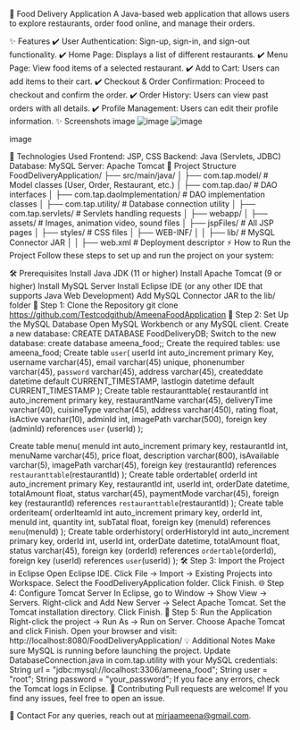 🍔 Food Delivery Application
A Java-based web application that allows users to explore restaurants, order food online, and manage their orders.

✨ Features
✔️ User Authentication: Sign-up, sign-in, and sign-out functionality.
✔️ Home Page: Displays a list of different restaurants.
✔️ Menu Page: View food items of a selected restaurant.
✔️ Add to Cart: Users can add items to their cart.
✔️ Checkout & Order Confirmation: Proceed to checkout and confirm the order.
✔️ Order History: Users can view past orders with all details.
✔️ Profile Management: Users can edit their profile information.
✨ Screenshots
image
![image](https://github.com/user-attachments/assets/2d2d5cec-dae6-43cc-9fa2-1521ec812d9b)
![image](https://github.com/user-attachments/assets/7d406c13-aa3b-434d-8968-3c5f29a3052e)

image

🔧 Technologies Used
Frontend: JSP, CSS
Backend: Java (Servlets, JDBC)
Database: MySQL
Server: Apache Tomcat
📝 Project Structure
FoodDeliveryApplication/
├── src/main/java/
│   ├── com.tap.model/           # Model classes (User, Order, Restaurant, etc.)
│   ├── com.tap.dao/             # DAO interfaces
│   ├── com.tap.daoImplementation/  # DAO implementation classes
│   ├── com.tap.utility/         # Database connection utility
│   ├── com.tap.servlets/        # Servlets handling requests
│
├── webapp/
│   ├── assets/                  # Images, animation video, sound files
│   ├── jspFiles/                # All JSP pages
│   ├── styles/                  # CSS files
│   ├── WEB-INF/
│   │   ├── lib/                 # MySQL Connector JAR
│   │   ├── web.xml              # Deployment descriptor
⚡ How to Run the Project
Follow these steps to set up and run the project on your system:

🛠 Prerequisites
Install Java JDK (11 or higher)
Install Apache Tomcat (9 or higher)
Install MySQL Server
Install Eclipse IDE (or any other IDE that supports Java Web Development)
Add MySQL Connector JAR to the lib/ folder
📝 Step 1: Clone the Repository
git clone https://github.com/Testcodgithub/AmeenaFoodApplication
🔧 Step 2: Set Up the MySQL Database
Open MySQL Workbench or any MySQL client.
Create a new database:
CREATE DATABASE FoodDeliveryDB;
Switch to the new database:
create database ameena_food;;
Create the required tables:
use ameena_food;
Create table `user`(
userId int auto_increment primary Key,
username varchar(45),
email varchar(45)  unique,
phonenumber varchar(45),
`password` varchar(45),
address varchar(45),
createddate datetime default CURRENT_TIMESTAMP,
lastlogin datetime default CURRENT_TIMESTAMP
);
Create table restauranttable(
restaurantId int auto_increment primary key,
restaurantName varchar(45),
deliveryTime varchar(40),
cuisineType varchar(45),
address varchar(450),
rating float,
isActive varchar(10),
adminId int,
imagePath varchar(500),
foreign key (adminId) references `user` (userId)
);

Create table menu(
menuId int auto_increment primary key,
restaurantId int,
menuName varchar(45),
price float,
description varchar(800),
isAvailable varchar(5),
imagePath varchar(45),
foreign key (restaurantId) references `restauranttable`(restaurantId)
);
Create table ordertable(
orderId int auto_increment primary Key,
restaurantId int,
userId int,
orderDate datetime,
totalAmount float,
status varchar(45),
paymentMode varchar(45),
foreign key (restaurantId) references `restauranttable`(restaurantId)
);
Create table orderiteam(
orderIteamId int auto_increment primary key,
orderId int,
menuId int,
quantity int,
subTatal float,
foreign key (menuId) references `menu`(menuId)
);
Create table orderhistory(
orderHistoryId int auto_increment primary key,
orderId int,
userId int,
orderDate datetime,
totalAmount float,
status varchar(45),
foreign key (orderId) references `ordertable`(orderId),
foreign key (userId) references  `user`(userId)
);
🛠 Step 3: Import the Project in Eclipse
Open Eclipse IDE.
Click File → Import → Existing Projects into Workspace.
Select the FoodDeliveryApplication folder.
Click Finish.
🌐 Step 4: Configure Tomcat Server
In Eclipse, go to Window → Show View → Servers.
Right-click and Add New Server → Select Apache Tomcat.
Set the Tomcat installation directory.
Click Finish.
🚀 Step 5: Run the Application
Right-click the project → Run As → Run on Server.
Choose Apache Tomcat and click Finish.
Open your browser and visit:
http://localhost:8080/FoodDeliveryApplication/
💡 Additional Notes
Make sure MySQL is running before launching the project.
Update DatabaseConnection.java in com.tap.utility with your MySQL credentials:
String url = "jdbc:mysql://localhost:3306/ameena_food";
String user = "root";
String password = "your_password";
If you face any errors, check the Tomcat logs in Eclipse.
💼 Contributing
Pull requests are welcome! If you find any issues, feel free to open an issue.

💌 Contact
For any queries, reach out at mirjaameena@gmail.com.
